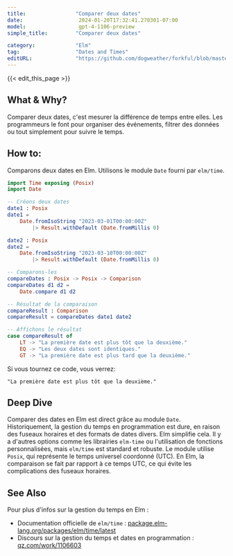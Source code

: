 ```yaml
---
title:                "Comparer deux dates"
date:                  2024-01-20T17:32:41.270301-07:00
model:                 gpt-4-1106-preview
simple_title:         "Comparer deux dates"

category:             "Elm"
tag:                  "Dates and Times"
editURL:              "https://github.com/dogweather/forkful/blob/master/content/fr/elm/comparing-two-dates.md"
---
```


{{< edit_this_page >}}

## What & Why?
Comparer deux dates, c'est mesurer la différence de temps entre elles. Les programmeurs le font pour organiser des événements, filtrer des données ou tout simplement pour suivre le temps. 

## How to:
Comparons deux dates en Elm. Utilisons le module `Date` fourni par `elm/time`.

```elm
import Time exposing (Posix)
import Date

-- Créons deux dates
date1 : Posix
date1 = 
    Date.fromIsoString "2023-03-01T00:00:00Z"
        |> Result.withDefault (Date.fromMillis 0)

date2 : Posix
date2 = 
    Date.fromIsoString "2023-03-10T00:00:00Z"
        |> Result.withDefault (Date.fromMillis 0)

-- Comparons-les
compareDates : Posix -> Posix -> Comparison
compareDates d1 d2 =
    Date.compare d1 d2

-- Résultat de la comparaison
compareResult : Comparison
compareResult = compareDates date1 date2

-- Affichons le résultat
case compareResult of
    LT -> "La première date est plus tôt que la deuxième."
    EQ -> "Les deux dates sont identiques."
    GT -> "La première date est plus tard que la deuxième."
```

Si vous tournez ce code, vous verrez:

```
"La première date est plus tôt que la deuxième."
```

## Deep Dive
Comparer des dates en Elm est direct grâce au module `Date`. Historiquement, la gestion du temps en programmation est dure, en raison des fuseaux horaires et des formats de dates divers. Elm simplifie cela. Il y a d'autres options comme les librairies `elm-time` ou l'utilisation de fonctions personnalisées, mais `elm/time` est standard et robuste. Le module utilise `Posix`, qui représente le temps universel coordonné (UTC). En Elm, la comparaison se fait par rapport à ce temps UTC, ce qui évite les complications des fuseaux horaires.

## See Also
Pour plus d'infos sur la gestion du temps en Elm :
- Documentation officielle de `elm/time` : [package.elm-lang.org/packages/elm/time/latest](https://package.elm-lang.org/packages/elm/time/latest)
- Discours sur la gestion du temps et dates en programmation : [qz.com/work/1106603](https://qz.com/work/1106603/the-agonizing-world-of-date-programming/)
